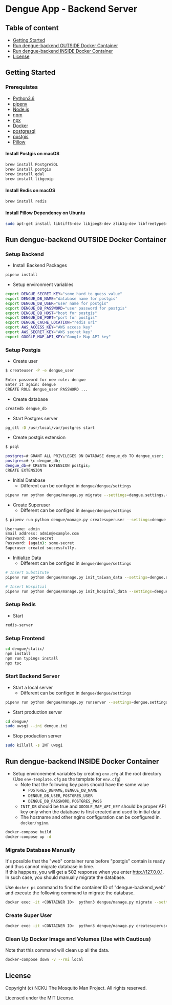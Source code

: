 # Dengue App - Backend Server

## Table of content
* [Getting Started](#sec-1)
* [Run dengue-backend OUTSIDE Docker Container](#sec-2)
* [Run dengue-backend INSIDE Docker Container](#sec-3)
* [License](sec-4)

<a name='sec-1'></a>
## Getting Started

### Prerequistes

* [Python3.6](https://www.python.org/downloads/)
* [pipenv](https://pipenv.readthedocs.io/en/latest/)
* [Node.js](https://nodejs.org/en/)
* [npm](https://www.npmjs.com)
* [npx](https://www.npmjs.com/package/npx)
* [Docker](https://docs.docker.com/engine/installation/)
* [postgresql](https://www.postgresql.org/download/)
* [postgis](https://postgis.net/install/)
* [Pillow](https://github.com/python-pillow/Pillow)

#### Install Postgis on macOS

```sh
brew install PostgreSQL
brew install postgis
brew install gdal
brew install libgeoip
```

#### Install Redis on macOS

```sh
brew install redis
```

#### Install Pillow Dependency on Ubuntu

```sh
sudo apt-get install libtiff5-dev libjpeg8-dev zlib1g-dev libfreetype6-dev liblcms2-dev libwebp-dev tcl8.6-dev tk8.6-dev python-tk
```


<a name='sec-2'></a>
## Run dengue-backend OUTSIDE Docker Container

### Setup Backend

* Install Backend Packages

```sh
pipenv install
```

* Setup environment variables

```sh
export DENGUE_SECRET_KEY="some hard to guess value"
export DENGUE_DB_NAME="database name for postgis"
export DENGUE_DB_USER="user name for postgis"
export DENGUE_DB_PASSWORD="user password for postgis"
export DENGUE_DB_HOST="host for postgis"
export DENGUE_DB_PORT="port for postgis"
export DENGUE_CACHE_LOCATION="redis uri"
export AWS_ACCESS_KEY="AWS access key"
export AWS_SECRET_KEY="AWS secret key"
export GOOGLE_MAP_API_KEY="Google Map API key"
```

### Setup Postgis

* Create user

```sh
$ createuser -P -e dengue_user

Enter password for new role: dengue
Enter it again: dengue
CREATE ROLE dengue_user PASSWORD ...
```

* Create database

```sh
createdb dengue_db
```

* Start Postgres server

```sh
pg_ctl -D /usr/local/var/postgres start
```

* Create postgis extension

```sh
$ psql

postgres=# GRANT ALL PRIVILEGES ON DATABASE dengue_db TO dengue_user;
postgres=# \c dengue_db;
dengue_db=# CREATE EXTENSION postgis;
CREATE EXTENSION
```

* Initial Database
    * Different <ENV> can be configed in `dengue/dengue/settings`

```sh
pipenv run python dengue/manage.py migrate --settings=dengue.settings.<ENV>
```

* Create Superuser
    * Different <ENV> can be configed in `dengue/dengue/settings`

```sh
$ pipenv run python dengue/manage.py createsuperuser --settings=dengue.settings.<ENV>

Username: admin
Email address: admin@example.com
Password: some-secret
Password: (again): some-secret
Superuser created successfully.
```

* Initialize Data
    * Different <ENV> can be configed in `dengue/dengue/settings`

```sh
# Insert Substitute
pipenv run python dengue/manage.py init_taiwan_data --settings=dengue.settings.<ENV>

# Insert Hospitial
pipenv run python dengue/manage.py init_hospital_data --settings=dengue.settings.<ENV>
```


### Setup Redis

* Start

```sh
redis-server
```

### Setup Frontend

```sh
cd dengue/static/
npm install
npm run typings install
npx tsc
```

### Start Backend Server

* Start a local server
  * Different <ENV> can be configed in `dengue/dengue/settings`

```sh
pipenv run python dengue/manage.py runserver --settings=dengue.settings.<ENV>
```

* Start production server

```sh
cd dengue/
sudo uwsgi --ini dengue.ini
```

* Stop production server

```sh
sudo killall -s INT uwsgi
```

<a name="sec-3"></a>

## Run dengue-backend INSIDE Docker Container

* Setup environement variables by creating `env.cfg` at the root directory (Use `env-template.cfg` as the template for `env.cfg`)
  * Note that the following key pairs should have the same value
    * `POSTGRES_DBNAME`, `DENGUE_DB_NAME`
    * `DENGUE_DB_USER`, `POSTGRES_USER`
    * `DENGUE_DB_PASSWORD`, `POSTGRES_PASS`
  * `INIT_DB` should be true and `GOOGLE_MAP_API_KEY` should be proper API key only when the database is first created and used to initial data
  * The hostname and other nginx configuration can be configured in. `docker/nginx`.

```sh
docker-compose build
docker-compose up -d
```

### Migrate Database Manually
It's possible that the "web" container runs before "postgis" contain is ready and thus cannot migrate database in time.  
If this happens, you will get a 502 response when you enter http://127.0.0.1.  
In such case, you should manually migrate the database.

Use `docker ps` command to find the container ID of "dengue-backend_web" and execute the following command to migrate the database.

```sh
docker exec -it <CONTAINER ID>  python3 dengue/manage.py migrate --settings=dengue.settings.production
```

### Create Super User

```sh
docker exec -it <CONTAINER ID>  python3 dengue/manage.py createsuperuser --settings=dengue.settings.production
```

### Clean Up Docker Image and Volumes (Use with Cautious)
Note that this command will clean up all the data.

```sh
docker-compose down -v --rmi local
```

<a name="sec-4"></a>

## License

Copyright (c) NCKU The Mosquito Man Project. All rights reserved.

Licensed under the MIT License.
